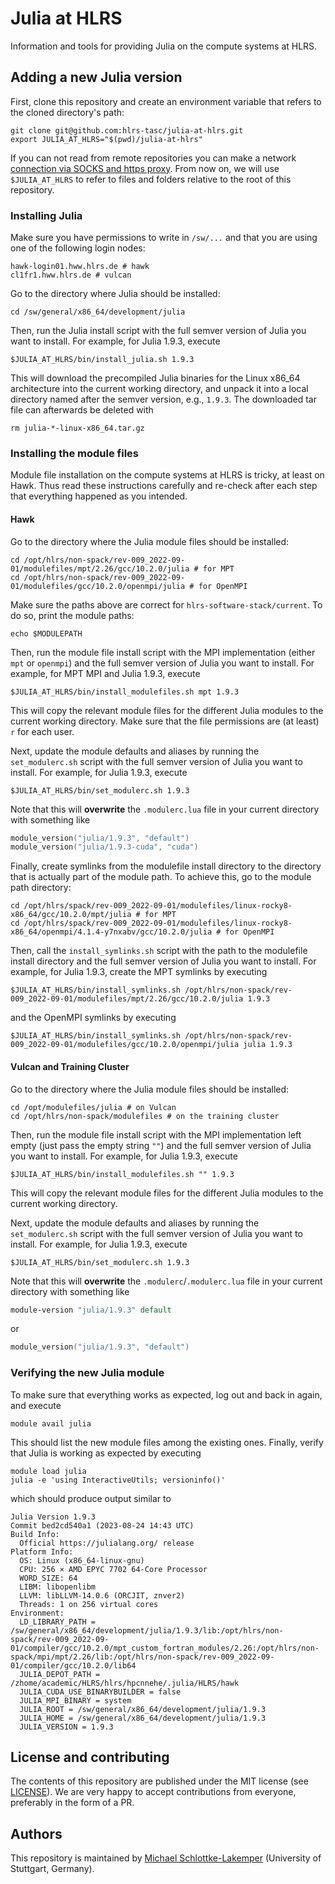 # Julia at HLRS
Information and tools for providing Julia on the compute systems at HLRS.


## Adding a new Julia version
First, clone this repository and create an environment variable that refers to
the cloned directory's path:
```shell
git clone git@github.com:hlrs-tasc/julia-at-hlrs.git
export JULIA_AT_HLRS="$(pwd)/julia-at-hlrs"
```
If you can not read from remote repositories you can make a network
[connection via SOCKS and https proxy](https://github.com/larryhou/connect-proxy/tree/master).
From now on, we will use `$JULIA_AT_HLRS` to refer to files and folders relative
to the root of this repository.

### Installing Julia
Make sure you have permissions to write in `/sw/...` and that you are using one of the
following login nodes:
```shell
hawk-login01.hww.hlrs.de # hawk
cl1fr1.hww.hlrs.de # vulcan
```

Go to the directory where Julia should be installed:
```shell
cd /sw/general/x86_64/development/julia
```
Then, run the Julia install script with the full semver version of Julia you want to
install. For example, for Julia 1.9.3, execute
```shell
$JULIA_AT_HLRS/bin/install_julia.sh 1.9.3
```
This will download the precompiled Julia binaries for the Linux x86\_64
architecture into the current working directory, and unpack it into a local
directory named after the semver version, e.g., `1.9.3`. The downloaded tar file
can afterwards be deleted with
```shell
rm julia-*-linux-x86_64.tar.gz
```

### Installing the module files
Module file installation on the compute systems at HLRS is tricky, at least on
Hawk. Thus read these instructions carefully and re-check after each step that
everything happened as you intended.

#### Hawk
Go to the directory where the Julia module files should be installed:
```shell
cd /opt/hlrs/non-spack/rev-009_2022-09-01/modulefiles/mpt/2.26/gcc/10.2.0/julia # for MPT
cd /opt/hlrs/non-spack/rev-009_2022-09-01/modulefiles/gcc/10.2.0/openmpi/julia # for OpenMPI
```
Make sure the paths above are correct for `hlrs-software-stack/current`. To do so, print the
module paths:
```shell
echo $MODULEPATH
```

Then, run the module file install script with the MPI implementation (either
`mpt` or `openmpi`) and the full semver version of Julia you want to
install. For example, for MPT MPI and Julia 1.9.3, execute
```shell
$JULIA_AT_HLRS/bin/install_modulefiles.sh mpt 1.9.3
```
This will copy the relevant module files for the different Julia modules to the
current working directory.
Make sure that the file permissions are (at least) `r` for each user.

Next, update the module defaults and aliases by running the `set_modulerc.sh`
script with the full semver version of Julia you want to install. For example,
for Julia 1.9.3, execute
```shell
$JULIA_AT_HLRS/bin/set_modulerc.sh 1.9.3
```
Note that this will **overwrite** the `.modulerc.lua` file in your current
directory with something like
```lua
module_version("julia/1.9.3", "default")
module_version("julia/1.9.3-cuda", "cuda")
```

Finally, create symlinks from the modulefile install directory to the directory
that is actually part of the module path. To achieve this, go to the module path
directory:
```shell
cd /opt/hlrs/spack/rev-009_2022-09-01/modulefiles/linux-rocky8-x86_64/gcc/10.2.0/mpt/julia # for MPT
cd /opt/hlrs/spack/rev-009_2022-09-01/modulefiles/linux-rocky8-x86_64/openmpi/4.1.4-y7nxabv/gcc/10.2.0/julia # for OpenMPI
```
Then, call the `install_symlinks.sh` script with the path to the modulefile
install directory and the full semver version of Julia you want to install. For
example, for Julia 1.9.3, create the MPT symlinks by executing
```shell
$JULIA_AT_HLRS/bin/install_symlinks.sh /opt/hlrs/non-spack/rev-009_2022-09-01/modulefiles/mpt/2.26/gcc/10.2.0/julia 1.9.3
```
and the OpenMPI symlinks by executing
```shell
$JULIA_AT_HLRS/bin/install_symlinks.sh /opt/hlrs/non-spack/rev-009_2022-09-01/modulefiles/gcc/10.2.0/openmpi/julia julia 1.9.3
```

#### Vulcan and Training Cluster
Go to the directory where the Julia module files should be installed:
```shell
cd /opt/modulefiles/julia # on Vulcan
cd /opt/hlrs/non-spack/modulefiles # on the training cluster
```

Then, run the module file install script with the MPI implementation left empty
(just pass the empty string `""`) and the full semver version of Julia you want to
install. For example, for Julia 1.9.3, execute
```shell
$JULIA_AT_HLRS/bin/install_modulefiles.sh "" 1.9.3
```
This will copy the relevant module files for the different Julia modules to the
current working directory.

Next, update the module defaults and aliases by running the `set_modulerc.sh`
script with the full semver version of Julia you want to install. For example,
for Julia 1.9.3, execute
```shell
$JULIA_AT_HLRS/bin/set_modulerc.sh 1.9.3
```
Note that this will **overwrite** the `.modulerc`/`.modulerc.lua` file in your current
directory with something like
```tcl
module-version "julia/1.9.3" default
```
or
```lua
module_version("julia/1.9.3", "default")
```

### Verifying the new Julia module
To make sure that everything works as expected, log out and back in again, and
execute
```shell
module avail julia
```
This should list the new module files among the existing ones. Finally, verify
that Julia is working as expected by executing
```shell
module load julia
julia -e 'using InteractiveUtils; versioninfo()'
```
which should produce output similar to
```
Julia Version 1.9.3
Commit bed2cd540a1 (2023-08-24 14:43 UTC)
Build Info:
  Official https://julialang.org/ release
Platform Info:
  OS: Linux (x86_64-linux-gnu)
  CPU: 256 × AMD EPYC 7702 64-Core Processor
  WORD_SIZE: 64
  LIBM: libopenlibm
  LLVM: libLLVM-14.0.6 (ORCJIT, znver2)
  Threads: 1 on 256 virtual cores
Environment:
  LD_LIBRARY_PATH = /sw/general/x86_64/development/julia/1.9.3/lib:/opt/hlrs/non-spack/rev-009_2022-09-01/compiler/gcc/10.2.0/mpt_custom_fortran_modules/2.26:/opt/hlrs/non-spack/mpi/mpt/2.26/lib:/opt/hlrs/non-spack/rev-009_2022-09-01/compiler/gcc/10.2.0/lib64
  JULIA_DEPOT_PATH = /zhome/academic/HLRS/hlrs/hpcnnehe/.julia/HLRS/hawk
  JULIA_CUDA_USE_BINARYBUILDER = false
  JULIA_MPI_BINARY = system
  JULIA_ROOT = /sw/general/x86_64/development/julia/1.9.3
  JULIA_HOME = /sw/general/x86_64/development/julia/1.9.3
  JULIA_VERSION = 1.9.3
```


## License and contributing
The contents of this repository are published under the MIT license (see [LICENSE](LICENSE)). We are
very happy to accept contributions from everyone, preferably in the form of a PR.


## Authors
This repository is maintained by
[Michael Schlottke-Lakemper](https://www.hlrs.de/about-us/organization/divisions-departments/av/tasc/)
(University of Stuttgart, Germany).
